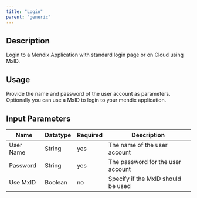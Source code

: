 ```yaml
---
title: "Login"
parent: "generic"
---
```


## Description

Login to a Mendix Application with standard login page or on Cloud using MxID.

## Usage

Provide the name and password of the user account as parameters.
Optionally you can use a MxID to login to your mendix application.

## Input Parameters

Name | Datatype | Required | Description
--- | --- | --- | ---
User Name | String | yes | The name of the user account
Password | String |yes | The password for the user account
Use MxID | Boolean | no | Specify if the MxID should be used
